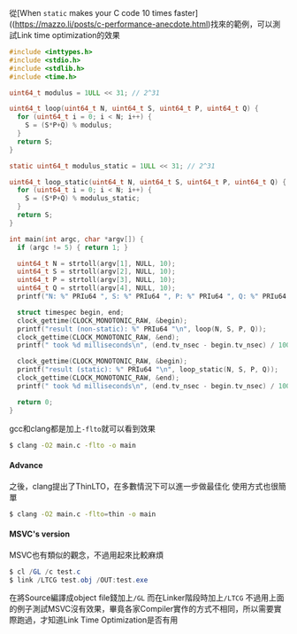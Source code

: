從[When `static` makes your C code 10 times faster]((https://mazzo.li/posts/c-performance-anecdote.html)找來的範例，可以測試Link time optimization的效果
``` c
#include <inttypes.h>
#include <stdio.h>
#include <stdlib.h>
#include <time.h>

uint64_t modulus = 1ULL << 31; // 2^31

uint64_t loop(uint64_t N, uint64_t S, uint64_t P, uint64_t Q) {
  for (uint64_t i = 0; i < N; i++) {
    S = (S*P+Q) % modulus;
  }
  return S;
}

static uint64_t modulus_static = 1ULL << 31; // 2^31

uint64_t loop_static(uint64_t N, uint64_t S, uint64_t P, uint64_t Q) {
  for (uint64_t i = 0; i < N; i++) {
    S = (S*P+Q) % modulus_static;
  }
  return S;
}

int main(int argc, char *argv[]) {
  if (argc != 5) { return 1; }

  uint64_t N = strtoll(argv[1], NULL, 10);
  uint64_t S = strtoll(argv[2], NULL, 10);
  uint64_t P = strtoll(argv[3], NULL, 10);
  uint64_t Q = strtoll(argv[4], NULL, 10);
  printf("N: %" PRIu64 ", S: %" PRIu64 ", P: %" PRIu64 ", Q: %" PRIu64 "\n", N, S, P, Q);

  struct timespec begin, end;
  clock_gettime(CLOCK_MONOTONIC_RAW, &begin);
  printf("result (non-static): %" PRIu64 "\n", loop(N, S, P, Q));
  clock_gettime(CLOCK_MONOTONIC_RAW, &end);
  printf(" took %d milliseconds\n", (end.tv_nsec - begin.tv_nsec) / 1000000LL + (end.tv_sec  - begin.tv_sec) * 1000LL);

  clock_gettime(CLOCK_MONOTONIC_RAW, &begin);
  printf("result (static): %" PRIu64 "\n", loop_static(N, S, P, Q));
  clock_gettime(CLOCK_MONOTONIC_RAW, &end);
  printf(" took %d milliseconds\n", (end.tv_nsec - begin.tv_nsec) / 1000000LL + (end.tv_sec  - begin.tv_sec) * 1000LL);

  return 0;
}
```
gcc和clang都是加上`-flto`就可以看到效果
``` bash
$ clang -O2 main.c -flto -o main
```

#### Advance
之後，clang提出了ThinLTO，在多數情況下可以進一步做最佳化
使用方式也很簡單
``` bash
$ clang -O2 main.c -flto=thin -o main
```

#### MSVC's version
MSVC也有類似的觀念，不過用起來比較麻煩
``` powershell
$ cl /GL /c test.c
$ link /LTCG test.obj /OUT:test.exe
```
在將Source編譯成object file錢加上`/GL`
而在Linker階段時加上`/LTCG`
不過用上面的例子測試MSVC沒有效果，畢竟各家Compiler實作的方式不相同，所以需要實際跑過，才知道Link Time Optimization是否有用


